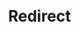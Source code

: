 ﻿---
layout: src/layouts/Redirect.astro
title: Redirect
redirect: https://yamldoc.liuyan.wang/docs/runbooks/runbook-examples/databases
pubDate:  2023-01-01
navSearch: false
navSitemap: false
navMenu: false
---
